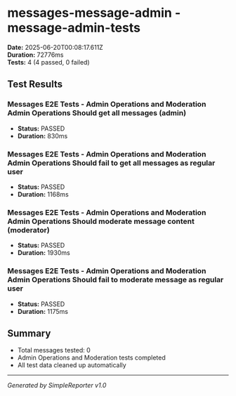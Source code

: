 # messages-message-admin - message-admin-tests

**Date:** 2025-06-20T00:08:17.611Z  
**Duration:** 72776ms  
**Tests:** 4 (4 passed, 0 failed)

## Test Results


### Messages E2E Tests - Admin Operations and Moderation Admin Operations Should get all messages (admin)
- **Status:** PASSED
- **Duration:** 830ms



### Messages E2E Tests - Admin Operations and Moderation Admin Operations Should fail to get all messages as regular user
- **Status:** PASSED
- **Duration:** 1168ms



### Messages E2E Tests - Admin Operations and Moderation Admin Operations Should moderate message content (moderator)
- **Status:** PASSED
- **Duration:** 1930ms



### Messages E2E Tests - Admin Operations and Moderation Admin Operations Should fail to moderate message as regular user
- **Status:** PASSED
- **Duration:** 1175ms



## Summary

- Total messages tested: 0
- Admin Operations and Moderation tests completed
- All test data cleaned up automatically

---
*Generated by SimpleReporter v1.0*
